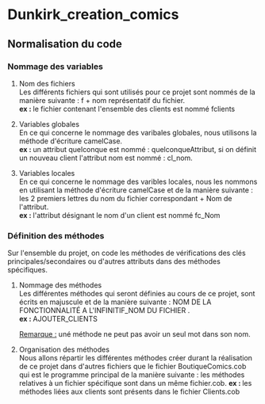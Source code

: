 # Dunkirk_creation_comics

## Normalisation du code

### Nommage des variables

1. Nom des fichiers <br>
    Les différents fichiers qui sont utilisés pour ce projet sont nommés de la manière suivante : f + nom représentatif du fichier. <br>
    <b> ex : </b> le fichier contenant l'ensemble des clients est nommé fclients

2. Variables globales  <br>
    En ce qui concerne le nommage des varibales globales, nous utilisons la méthode d'écriture camelCase. <br>
    <b> ex : </b> un attribut quelconque est nommé : quelconqueAttribut, si on définit un nouveau client l'attribut nom est nommé : cl_nom.
 
 3. Variables locales <br>
    En ce qui concerne le nommage des varibles locales, nous les nommons en utilisant la méthode d'écriture camelCase et de la manière suivante : les 2 premiers lettres du nom du fichier correspondant + Nom de l'attribut. <br>
    <b> ex : </b> l'attribut désignant le nom d'un client est nommé fc_Nom
    
### Définition des méthodes
 
 Sur l'ensemble du projet, on code les méthodes de vérifications des clés principales/secondaires ou d'autres attributs dans des méthodes spécifiques. 

1. Nommage des méthodes <br>
    Les différentes méthodes qui seront définies au cours de ce projet, sont écrits en majuscule et de la manière suivante : NOM DE LA FONCTIONNALITÉ A L'INFINITIF_NOM DU FICHIER . <br>
    <b> ex : </b> AJOUTER_CLIENTS <br>
    
    <u>Remarque :</u> uné méthode ne peut pas avoir un seul mot dans son nom.

2. Organisation des méthodes <br>
    Nous allons répartir les différentes méthodes créer durant la réalisation de ce projet dans d'autres fichiers que le fichier BoutiqueComics.cob qui est le programme principal de la manière suivante : les méthodes relatives à un fichier spécifique sont dans un même fichier.cob.
    <b> ex : </b> les méthodes liées aux clients sont présents dans le fichier Clients.cob



